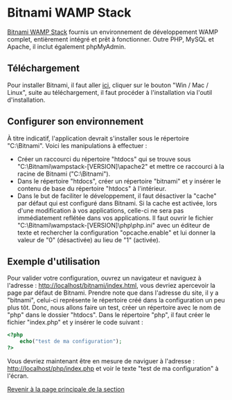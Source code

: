 # Bitnami WAMP Stack

[Bitnami WAMP Stack](https://bitnami.com/stack/wamp) fournis un environnement de développement WAMP complet, entièrement intégré et prêt à fonctionner. Outre PHP, MySQL et Apache, il inclut également phpMyAdmin.

## Téléchargement

Pour installer Bitnami, il faut aller [ici](https://bitnami.com/stack/wamp), cliquer sur le bouton "Win / Mac / Linux", suite au téléchargement, il faut procéder à l'installation via l'outil d'installation.

## Configurer son environnement

À titre indicatif, l'application devrait s'installer sous le répertoire "C:\Bitnami". Voici les manipulations à effectuer :

- Créer un raccourci du répertoire "htdocs" qui se trouve sous "C:\Bitnami\wampstack-[VERSION]\apache2" et mettre ce raccourci à la racine de Bitnami ("C:\Bitnami\").
- Dans le répertoire "htdocs", créer un répertoire "bitnami" et y insérer le contenu de base du répertoire "htdocs" à l'intérieur.
- Dans le but de faciliter le développement, il faut désactiver la "cache" par défaut qui est configuré dans Bitnami. Si la cache est activée, lors d'une modification à vos applications, celle-ci ne sera pas immédiatement reflétée dans vos applications. Il faut ouvrir le fichier "C:\Bitnami\wampstack-[VERSION]\php\php.ini" avec un éditeur de texte et rechercher la configuration "opcache.enable" et lui donner la valeur de "0" (désactivée) au lieu de "1" (activée).

## Exemple d'utilisation

Pour valider votre configuration, ouvrez un navigateur et naviguez à l'adresse : <http://localhost/bitnami/index.html>, vous devriez apercevoir la page par défaut de Bitnami. Prendre note que dans l'adresse du site, il y a "bitnami", celui-ci représente le répertoire créé dans la configuration un peu plus tôt. Donc, nous allons faire un test, créer un répertoire avec le nom de "php" dans le dossier "htdocs". Dans le répertoire "php", il faut créer le fichier "index.php" et y insérer le code suivant :

``` php
<?php
    echo("test de ma configuration");
?>
```

Vous devriez maintenant être en mesure de naviguer à l'adresse : <http://localhost/php/index.php> et voir le texte "test de ma configuration" à l'écran.

[Revenir à la page principale de la section](README.md)
